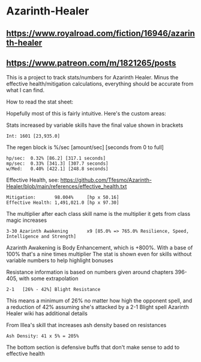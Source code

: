 # Azarinth-Healer
## https://www.royalroad.com/fiction/16946/azarinth-healer
## https://www.patreon.com/m/1821265/posts

This is a project to track stats/numbers for Azarinth Healer.
Minus the effective health/mitigation calculations, everything should be accurate from what I can find.

How to read the stat sheet:

Hopefully most of this is fairly intuitive.  Here's the custom areas:

Stats increased by variable skills have the final value shown in brackets
```
Int: 1601 [23,935.0]
```

The regen block is %/sec [amount/sec] [seconds from 0 to full]
```
hp/sec:  0.32% [86.2] [317.1 seconds]
mp/sec:  0.33% [341.3] [307.7 seconds]
w/Med:   0.40% [422.1] [248.8 seconds]
```

Effective Health, see: https://github.com/Tfesmo/Azarinth-Healer/blob/main/references/effective_health.txt
```
Mitigation:       98.004%     [hp x 50.16]
Effective Health: 1,491,021.0 [hp x 97.30]
```

The multiplier after each class skill name is the multiplier it gets from class magic increases
```
3-30 Azarinth Awakening       x9 [85.0% => 765.0% Resilience, Speed, Intelligence and Strength]
```
Azarinth Awakening is Body Enhancement, which is +800%.  With a base of 100% that's a nine times multiplier
The stat is shown even for skills without variable numbers to help highlight bonuses

Resistance information is based on numbers given around chapters 396-405, with some extrapolation
```
2-1   [26% - 42%] Blight Resistance
```
This means a minimum of 26% no matter how high the opponent spell, and a reduction of 42% assuming she's attacked by a 2-1 Blight spell
Azarinth Healer wiki has additional details

From Illea's skill that increases ash density based on resistances
```
Ash Density: 41 x 5% = 205%
```

The bottom section is defensive buffs that don't make sense to add to effective health
